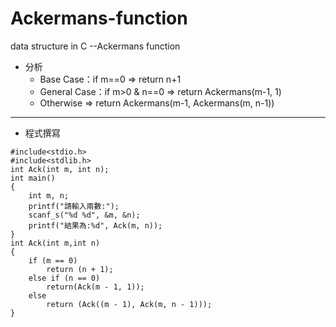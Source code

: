 # Ackermans-function
data structure in C --Ackermans function
- 分析<br>
   - Base Case：if m==0 ⇒ return n+1
   - General Case：if m>0 & n==0 ⇒ return Ackermans(m-1, 1)
   - Otherwise ⇒ return Ackermans(m-1, Ackermans(m, n-1))
--------------
- 程式撰寫
```
#include<stdio.h>
#include<stdlib.h>
int Ack(int m, int n);
int main()
{
	int m, n;
	printf("請輸入兩數:");
	scanf_s("%d %d", &m, &n);
	printf("結果為:%d", Ack(m, n));
}
int Ack(int m,int n)
{
	if (m == 0)
		return (n + 1);
	else if (n == 0)
		return(Ack(m - 1, 1));
	else
		return (Ack((m - 1), Ack(m, n - 1)));
}
```
